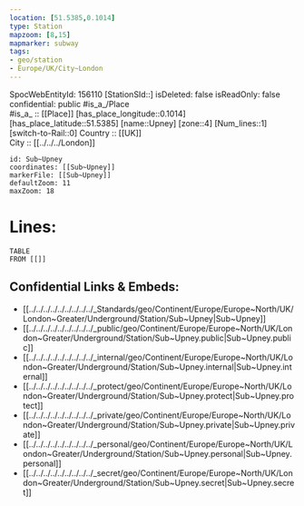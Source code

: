 ```yaml
---
location: [51.5385,0.1014] 
type: Station 
mapzoom: [8,15] 
mapmarker: subway 
tags:
- geo/station
- Europe/UK/City~London
---
```

SpocWebEntityId: 156110
[StationSId::] 
isDeleted: false
isReadOnly: false
confidential: public
#is_a_/Place  
#is_a_ :: [[Place]] 
[has_place_longitude::0.1014] 
[has_place_latitude::51.5385] 
[name::Upney] 
[zone::4] 
[Num_lines::1] 
[switch-to-Rail::0] 
Country :: [[UK]]  
City :: [[../../../London]]  


```leaflet
id: Sub~Upney
coordinates: [[Sub~Upney]] 
markerFile: [[Sub~Upney]] 
defaultZoom: 11 
maxZoom: 18
```


# Lines: 
```dataview
TABLE 
FROM [[]] 
```

## Confidential Links & Embeds: 
- [[../../../../../../../../../_Standards/geo/Continent/Europe/Europe~North/UK/London~Greater/Underground/Station/Sub~Upney|Sub~Upney]] 
- [[../../../../../../../../../_public/geo/Continent/Europe/Europe~North/UK/London~Greater/Underground/Station/Sub~Upney.public|Sub~Upney.public]] 
- [[../../../../../../../../../_internal/geo/Continent/Europe/Europe~North/UK/London~Greater/Underground/Station/Sub~Upney.internal|Sub~Upney.internal]] 
- [[../../../../../../../../../_protect/geo/Continent/Europe/Europe~North/UK/London~Greater/Underground/Station/Sub~Upney.protect|Sub~Upney.protect]] 
- [[../../../../../../../../../_private/geo/Continent/Europe/Europe~North/UK/London~Greater/Underground/Station/Sub~Upney.private|Sub~Upney.private]] 
- [[../../../../../../../../../_personal/geo/Continent/Europe/Europe~North/UK/London~Greater/Underground/Station/Sub~Upney.personal|Sub~Upney.personal]] 
- [[../../../../../../../../../_secret/geo/Continent/Europe/Europe~North/UK/London~Greater/Underground/Station/Sub~Upney.secret|Sub~Upney.secret]] 
